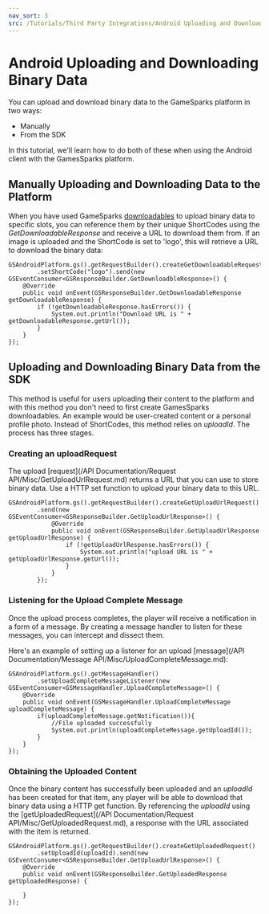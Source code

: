 ```yaml
---
nav_sort: 3
src: /Tutorials/Third Party Integrations/Android Uploading and Downloading Binary.md
---
```


# Android Uploading and Downloading Binary Data

You can upload and download binary data to the GameSparks platform in two ways:
* Manually
* From the SDK

In this tutorial, we'll learn how to do both of these when using the Android client with the GamesSparks platform.

## Manually Uploading and Downloading Data to the Platform

When you have used GameSparks [downloadables](/Documentation/Configurator/Downloadables.md) to upload binary data to specific slots, you can reference them by their unique ShortCodes using the *GetDownloadableResponse* and receive a URL to download them from. If an image is uploaded and the ShortCode is set to 'logo', this will retrieve a URL to download the binary data:

```
GSAndroidPlatform.gs().getRequestBuilder().createGetDownloadableRequest()
        .setShortCode("logo").send(new GSEventConsumer<GSResponseBuilder.GetDownloadbleResponse>() {
    @Override
    public void onEvent(GSResponseBuilder.GetDownloadableResponse getDownloadableResponse) {
        if (!getDownloadableResponse.hasErrors()) {
            System.out.println("Download URL is " + getDownloadableResponse.getUrl());
        }
    }
});

```

## Uploading and Downloading Binary Data from the SDK

This method is useful for users uploading their content to the platform and with this method you don't need to first create GamesSparks downloadables. An example would be user-created content or a personal profile photo. Instead of ShortCodes, this method relies on *uploadId*. The process has three stages.

### Creating an uploadRequest

The upload [request](/API Documentation/Request API/Misc/GetUploadUrlRequest.md) returns a URL that you can use to store binary data. Use a HTTP set function to upload your binary data to this URL.

```
GSAndroidPlatform.gs().getRequestBuilder().createGetUploadUrlRequest()
        .send(new GSEventConsumer<GSResponseBuilder.GetUploadUrlResponse>() {
            @Override
            public void onEvent(GSResponseBuilder.GetUploadUrlResponse getUploadUrlResponse) {
                if (!getUploadUrlResponse.hasErrors()) {
                    System.out.println("upload URL is " + getUploadUrlResponse.getUrl());
                }
            }
        });

```

### Listening for the Upload Complete Message

Once the upload process completes, the player will receive a notification in a form of a message. By creating a message handler to listen for these messages, you can intercept and dissect them.

Here's an example of setting up a listener for an upload [message](/API Documentation/Message API/Misc/UploadCompleteMessage.md):

```
GSAndroidPlatform.gs().getMessageHandler()
        .setUploadCompleteMessageListener(new GSEventConsumer<GSMessageHandler.UploadCompleteMessage>() {
    @Override
    public void onEvent(GSMessageHandler.UploadCompleteMessage uploadCompleteMessage) {
        if(uploadCompleteMessage.getNotification()){
            //File uploaded successfully
            System.out.println(uploadCompleteMessage.getUploadId());
        }
    }
});

```

### Obtaining the Uploaded Content

Once the binary content has successfully been uploaded and an *uploadId* has been created for that item, any player will be able to download that binary data using a HTTP get function. By referencing the *uploadId* using the [getUploadedRequest](/API Documentation/Request API/Misc/GetUploadedRequest.md), a response with the URL associated with the item is returned.

```
GSAndroidPlatform.gs().getRequestBuilder().createGetUploadedRequest()
        .setUploadId(uploadId).send(new GSEventConsumer<GSResponseBuilder.GetUploadUrlResponse>() {
    @Override
    public void onEvent(GSResponseBuilder.GetUploadedResponse getUploadedResponse) {

    }
});

```
